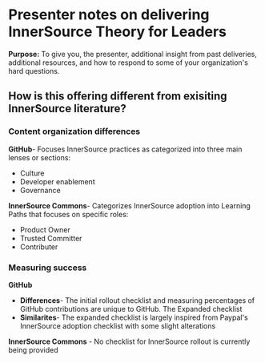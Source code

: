 # Presenter notes on delivering InnerSource Theory for Leaders

**Purpose:** To give you, the presenter, additional insight from past deliveries, additional resources, and how to respond to some of your organization's hard questions.

## How is this offering different from exisiting InnerSource literature?

### Content organization differences

**GitHub**- Focuses InnerSource practices as categorized into three main lenses or sections:
  - Culture
  - Developer enablement
  - Governance 

**InnerSource Commons**- Categorizes InnerSource adoption into Learning Paths that focuses on specific roles:
  - Product Owner
  - Trusted Committer
  - Contributer

### Measuring success 

**GitHub**
  - **Differences**- The initial rollout checklist and measuring percentages of GitHub contributions are unique to GitHub. The Expanded     checklist 
  - **Similarites**- The expanded checklist is largely inspired from Paypal's InnerSource adoption checklist with some slight alterations

**InnerSource Commons** - No checklist for InnerSource rollout is currently being provided
